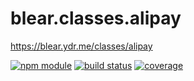 # blear.classes.alipay

<https://blear.ydr.me/classes/alipay>

[![npm module][npm-img]][npm-url]
[![build status][travis-img]][travis-url]
[![coverage][coveralls-img]][coveralls-url]

[travis-img]: https://img.shields.io/travis/blearjs/blear.classes.alipay/master.svg?style=flat-square
[travis-url]: https://travis-ci.org/blearjs/blear.classes.alipay

[npm-img]: https://img.shields.io/npm/v/blear.classes.alipay.svg?style=flat-square
[npm-url]: https://www.npmjs.com/package/blear.classes.alipay

[coveralls-img]: https://img.shields.io/coveralls/blearjs/blear.classes.alipay/master.svg?style=flat-square
[coveralls-url]: https://coveralls.io/github/blearjs/blear.classes.alipay?branch=master

